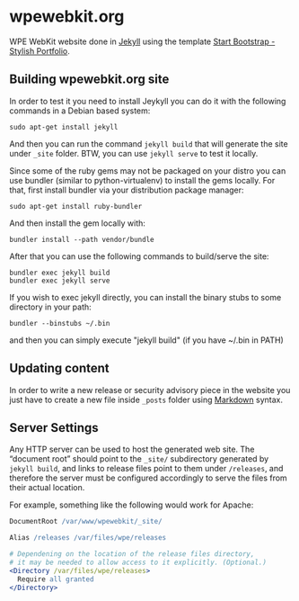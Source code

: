 # wpewebkit.org

WPE WebKit website done in [Jekyll](http://jekyllrb.com/)
using the template [Start Bootstrap - Stylish Portfolio](https://startbootstrap.com/template-overviews/stylish-portfolio/).


## Building wpewebkit.org site

In order to test it you need to install Jeykyll
you can do it with the following commands in a Debian based system:

    sudo apt-get install jekyll

And then you can run the command `jekyll build` that will generate
the site under `_site` folder.
BTW, you can use `jekyll serve` to test it locally.

Since some of the ruby gems may not be packaged on your distro you can
use bundler (similar to python-virtualenv) to install the gems locally.
For that, first install bundler via your distribution package manager:

    sudo apt-get install ruby-bundler

And then install the gem locally with:

    bundler install --path vendor/bundle

After that you can use the following commands to build/serve the site:

    bundler exec jekyll build
    bundler exec jekyll serve

If you wish to exec jekyll directly, you can install the binary stubs
to some directory in your path:

    bundler --binstubs ~/.bin

and then you can simply execute "jekyll build" (if you have ~/.bin in PATH)


## Updating content

In order to write a new release or security advisory piece in the website
you just have to create a new file inside `_posts` folder using
[Markdown](http://daringfireball.net/projects/markdown/) syntax.


## Server Settings

Any HTTP server can be used to host the generated web site. The “document
root” should point to the `_site/` subdirectory generated by `jekyll build`,
and links to release files point to them under `/releases`, and therefore the
server must be configured accordingly to serve the files from their actual
location.

For example, something like the following would work for Apache:

```apache
DocumentRoot /var/www/wpewebkit/_site/

Alias /releases /var/files/wpe/releases

# Dependening on the location of the release files directory,
# it may be needed to allow access to it explicitly. (Optional.)
<Directory /var/files/wpe/releases>
  Require all granted
</Directory>
```
